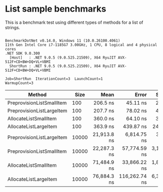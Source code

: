# List sample benchmarks

This is a benchmark test using different types of methods for a list of strings.

```

BenchmarkDotNet v0.14.0, Windows 11 (10.0.26100.4061)
11th Gen Intel Core i7-1185G7 3.00GHz, 1 CPU, 8 logical and 4 physical cores
.NET SDK 9.0.300
  [Host]   : .NET 9.0.5 (9.0.525.21509), X64 RyuJIT AVX-512F+CD+BW+DQ+VL+VBMI
  ShortRun : .NET 9.0.5 (9.0.525.21509), X64 RyuJIT AVX-512F+CD+BW+DQ+VL+VBMI

Job=ShortRun  IterationCount=3  LaunchCount=1  
WarmupCount=3  

```
| Method                    | Size  | Mean        | Error         | StdDev      | StdErr      | Min         | Max         | Op/s        | Gen0    | Gen1    | Gen2    | Allocated |
|-------------------------- |------ |------------:|--------------:|------------:|------------:|------------:|------------:|------------:|--------:|--------:|--------:|----------:|
| PreprovisionListSmallItem | 100   |    206.5 ns |      45.11 ns |     2.47 ns |     1.43 ns |    204.5 ns |    209.3 ns | 4,841,944.6 |  0.1364 |  0.0002 |       - |     856 B |
| PreprovisionListLargeItem | 100   |    207.7 ns |      78.02 ns |     4.28 ns |     2.47 ns |    202.9 ns |    211.1 ns | 4,815,426.7 |  0.1364 |  0.0002 |       - |     856 B |
| AllocateListSmallItem     | 100   |    360.0 ns |      64.10 ns |     3.51 ns |     2.03 ns |    355.9 ns |    362.4 ns | 2,777,951.6 |  0.3490 |  0.0014 |       - |    2192 B |
| AllocateListLargeItem     | 100   |    363.9 ns |     439.87 ns |    24.11 ns |    13.92 ns |    346.8 ns |    391.5 ns | 2,748,083.5 |  0.3490 |  0.0014 |       - |    2192 B |
| PreprovisionListLargeItem | 10000 | 21,913.8 ns |   6,814.75 ns |   373.54 ns |   215.66 ns | 21,505.4 ns | 22,238.2 ns |    45,633.4 | 12.6343 |  2.5024 |       - |   80056 B |
| PreprovisionListSmallItem | 10000 | 22,287.3 ns |  57,774.59 ns | 3,166.82 ns | 1,828.36 ns | 19,051.4 ns | 25,380.2 ns |    44,868.6 | 12.6343 |  2.5024 |       - |   80056 B |
| AllocateListSmallItem     | 10000 | 71,484.9 ns |  33,866.22 ns | 1,856.32 ns | 1,071.75 ns | 70,009.1 ns | 73,569.1 ns |    13,989.0 | 41.6260 | 41.6260 | 41.6260 |  262470 B |
| AllocateListLargeItem     | 10000 | 76,884.3 ns | 116,262.74 ns | 6,372.75 ns | 3,679.31 ns | 72,314.0 ns | 84,164.0 ns |    13,006.6 | 41.6260 | 41.6260 | 41.6260 |  262470 B |
